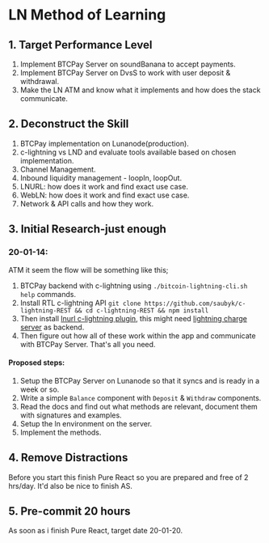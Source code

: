 # LN Method of Learning

## 1. Target Performance Level

1. Implement BTCPay Server on soundBanana to accept payments.
2. Implement BTCPay Server on DvsS to work with user deposit & withdrawal.
3. Make the LN ATM and know what it implements and how does the stack communicate.

## 2. Deconstruct the Skill

1. BTCPay implementation on Lunanode(production).
2. c-lightning vs LND and evaluate tools available based on chosen implementation.
3. Channel Management.
4. Inbound liquidity management - loopIn, loopOut.
5. LNURL: how does it work and find exact use case.
6. WebLN: how does it work and find exact use case.
7. Network & API calls and how they work.

## 3. Initial Research-just enough

### 20-01-14:
ATM it seem the flow will be something like this;
1. BTCPay backend with c-lightning using `./bitcoin-lightning-cli.sh help` commands.
2. Install RTL c-lightning API `git clone https://github.com/saubyk/c-lightning-REST && cd c-lightning-REST && npm install`
3. Then install [lnurl c-lightning plugin](https://github.com/fiatjaf/lightningd-gjson-rpc/tree/master/cmd/lnurl), this might need [lightning charge server](https://github.com/ElementsProject/lightning-charge) as backend.
4. Then figure out how all of these work within the app and communicate with BTCPay Server. That's all you need.

#### Proposed steps:

1. Setup the BTCPay Server on Lunanode so that it syncs and is ready in a week or so.
2. Write a simple `Balance` component with `Deposit` & `Withdraw` components.
3. Read the docs and find out what methods are relevant, document them with signatures and examples.
4. Setup the ln environment on the server.
5. Implement the methods.

## 4. Remove Distractions

Before you start this finish Pure React so you are prepared and free of 2 hrs/day. It'd also be nice to finish AS.

## 5. Pre-commit 20 hours

As soon as i finish Pure React, target date 20-01-20.